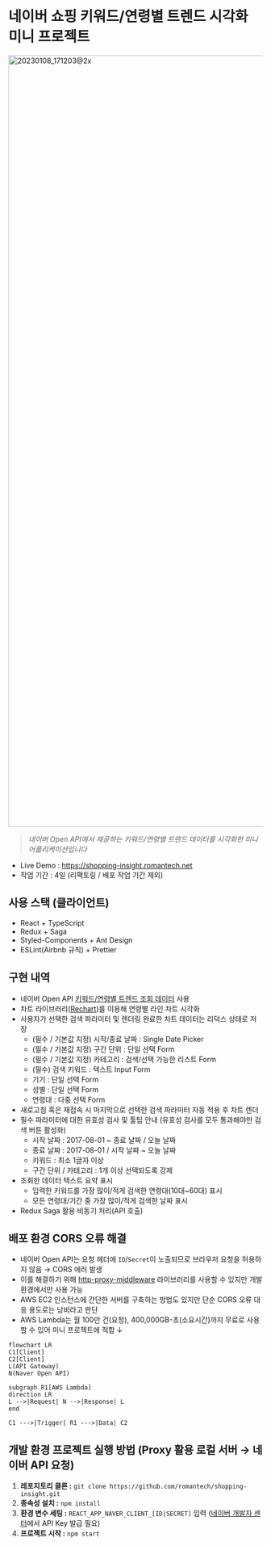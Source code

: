 # 네이버 쇼핑 키워드/연령별 트렌드 시각화 미니 프로젝트
<img width="1528" alt="20230108_171203@2x" src="https://user-images.githubusercontent.com/8604840/211186601-a4299631-8707-48b4-9e1e-0ac63b58df78.png">

> _네이버 Open API에서 제공하는 키워드/연령별 트렌드 데이터를 시각화한 미니 어플리케이션입니다_

- Live Demo : https://shopping-insight.romantech.net
- 작업 기간 : 4일 (리팩토링 / 배포 작업 기간 제외)

## 사용 스택 (클라이언트)

- React + TypeScript
- Redux + Saga
- Styled-Components + Ant Design
- ESLint(Airbnb 규칙) + Prettier

## 구현 내역

- 네이버 Open API [키워드/연령별 트렌드 조회 데이터](https://bit.ly/3i5lES4) 사용
- 차트 라이브러리([Rechart](https://recharts.org/))를 이용해 연령별 라인 차트 시각화
- 사용자가 선택한 검색 파라미터 및 렌더링 완료한 차트 데이터는 리덕스 상태로 저장
  - (필수 / 기본값 지정) 시작/종료 날짜 : Single Date Picker
  - (필수 / 기본값 지정) 구간 단위 : 단일 선택 Form
  - (필수 / 기본값 지정) 카테고리 : 검색/선택 가능한 리스트 Form
  - (필수) 검색 키워드 : 텍스트 Input Form
  - 기기 : 단일 선택 Form
  - 성별 : 단일 선택 Form
  - 연령대 : 다중 선택 Form
- 새로고침 혹은 재접속 시 마지막으로 선택한 검색 파라미터 자동 적용 후 차트 렌더
- 필수 파라미터에 대한 유효성 검사 및 툴팁 안내 (유효성 검사를 모두 통과해야만 검색 버튼 활성화)
  - 시작 날짜 : 2017-08-01 ~ 종료 날짜 / 오늘 날짜
  - 종료 날짜 : 2017-08-01 / 시작 날짜 ~ 오늘 날짜
  - 키워드 : 최소 1글자 이상
  - 구간 단위 / 카테고리 : 1개 이상 선택되도록 강제
- 조회한 데이터 텍스트 요약 표시
  - 입력한 키워드를 가장 많이/적게 검색한 연령대(10대~60대) 표시
  - 모든 연령대/기간 중 가장 많이/적게 검색한 날짜 표시
- Redux Saga 활용 비동기 처리(API 호출)

## 배포 환경 CORS 오류 해결
- 네이버 Open API는 요청 헤더에 `ID`/`Secret`이 노출되므로 브라우저 요청을 허용하지 않음 → CORS 에러 발생
- 이를 해결하기 위해 [http-proxy-middleware](https://www.npmjs.com/package/http-proxy-middleware) 라이브러리를 사용할 수 있지만 개발 환경에서만 사용 가능
- AWS EC2 인스턴스에 간단한 서버를 구축하는 방법도 있지만 단순 CORS 오류 대응 용도로는 낭비라고 판단
- AWS Lambda는 월 100만 건(요청), 400,000GB-초(소요시간)까지 무료로 사용할 수 있어 미니 프로젝트에 적합 ↓

```mermaid
flowchart LR
C1[Client]
C2[Client]
L(API Gateway)
N(Naver Open API)

subgraph R1[AWS Lambda]
direction LR
L -->|Request| N -->|Response| L
end

C1 --->|Trigger| R1 --->|Data| C2
```

## 개발 환경 프로젝트 실행 방법 (Proxy 활용 로컬 서버 → 네이버 API 요청)

1. **레포지토리 클론 :** `git clone https://github.com/romantech/shopping-insight.git`
2. **종속성 설치 :** `npm install`
3. **환경 변수 세팅 :** `REACT_APP_NAVER_CLIENT_[ID|SECRET]` 입력 ([네이버 개발자 센터](https://developers.naver.com/apps/#/register)에서 API Key 발급 필요)
4. **프로젝트 시작 :** `npm start`
